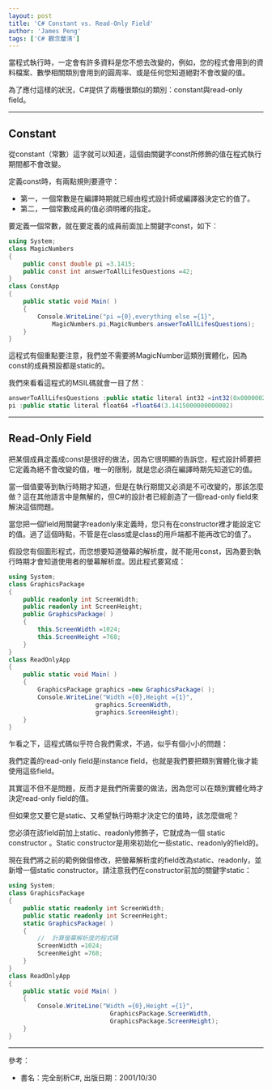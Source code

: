 ```yaml
---
layout: post
title: 'C# Constant vs. Read-Only Field'
author: 'James Peng'
tags: ['C# 觀念釐清']
---
```


當程式執行時，一定會有許多資料是您不想去改變的，例如，您的程式會用到的資料檔案、數學相關類別會用到的圓周率、或是任何您知道絕對不會改變的值。

為了應付這樣的狀況，C#提供了兩種很類似的類別：constant與read-only field。


----------


## Constant ##

從constant（常數）這字就可以知道，這個由關鍵字const所修飾的值在程式執行期間都不會改變。

定義const時，有兩點規則要遵守：

- 第一，一個常數是在編譯時期就已經由程式設計師或編譯器決定它的值了。
- 第二，一個常數成員的值必須明確的指定。

要定義一個常數，就在要定義的成員前面加上關鍵字const，如下：

~~~csharp
using System;
class MagicNumbers
{
	public const double pi =3.1415;
	public const int answerToAllLifesQuestions =42;
}
class ConstApp
{
	public static void Main( )
	{
		Console.WriteLine("pi ={0},everything else ={1}",
			MagicNumbers.pi,MagicNumbers.answerToAllLifesQuestions);
	}
}
~~~

這程式有個重點要注意，我們並不需要將MagicNumber這類別實體化，因為const的成員預設都是static的。

我們來看看這程式的MSIL碼就會一目了然：



~~~csharp
answerToAllLifesQuestions :public static literal int32 =int32(0x0000002A)
pi :public static literal float64 =float64(3.1415000000000002)
~~~


----------

## Read-Only Field ##

把某個成員定義成const是很好的做法，因為它很明顯的告訴您，程式設計師要把它定義為絕不會改變的值，唯一的限制，就是您必須在編譯時期先知道它的值。

當一個值要等到執行時期才知道，但是在執行期間又必須是不可改變的，那該怎麼做？這在其他語言中是無解的，但C#的設計者已經創造了一個read-only field來解決這個問題。

當您把一個field用關鍵字readonly來定義時，您只有在constructor裡才能設定它的值。過了這個時點，不管是在class或是class的用戶端都不能再改它的值了。

假設您有個圖形程式，而您想要知道螢幕的解析度，就不能用const，因為要到執行時期才會知道使用者的螢幕解析度。因此程式要寫成：


~~~csharp
using System;
class GraphicsPackage
{
	public readonly int ScreenWidth;
	public readonly int ScreenHeight;
	public GraphicsPackage( )
	{
		this.ScreenWidth =1024;
		this.ScreenHeight =768;
	}
}
class ReadOnlyApp
{
	public static void Main( )
	{
		GraphicsPackage graphics =new GraphicsPackage( );
		Console.WriteLine("Width ={0},Height ={1}",
						graphics.ScreenWidth,
						graphics.ScreenHeight);
	}
}
~~~

乍看之下，這程式碼似乎符合我們需求，不過，似乎有個小小的問題：

我們定義的read-only field是instance field，也就是我們要把類別實體化後才能使用這些field。

其實這不但不是問題，反而才是我們所需要的做法，因為您可以在類別實體化時才決定read-only field的值。

但如果您又要它是static、又希望執行時期才決定它的值時，該怎麼做呢？

您必須在該field前加上static、readonly修飾子，它就成為一個 static constructor 。Static constructor是用來初始化一些static、readonly的field的。

現在我們將之前的範例做個修改，把螢幕解析度的field改為static、readonly，並新增一個static constructor。請注意我們在constructor前加的關鍵字static：


~~~csharp
using System;
class GraphicsPackage
{
	public static readonly int ScreenWidth;
	public static readonly int ScreenHeight;
	static GraphicsPackage( )
	{
		//	計算螢幕解析度的程式碼
		ScreenWidth =1024;
		ScreenHeight =768;
	}
}
class ReadOnlyApp
{
	public static void Main( )
	{
		Console.WriteLine("Width ={0},Height ={1}",
							GraphicsPackage.ScreenWidth,
							GraphicsPackage.ScreenHeight);
	}
}

~~~


----------

參考：

- 書名：完全剖析C#, 出版日期：2001/10/30
